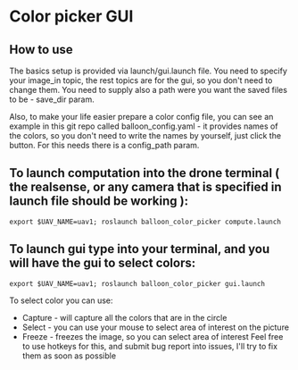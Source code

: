 # Color picker GUI 

## How to use

The basics setup is provided via launch/gui.launch file. You need to specify your image_in topic, the rest topics are for the gui, so you don't need to change them.
You need to supply also a path were you want the saved files to be - save_dir param.

Also, to make your life easier prepare a color config file, you can see an example in this git repo called balloon_config.yaml - it provides names of the colors, so you don't need to write the names by yourself, just click the button. For this needs there is a config_path param.

## To launch computation into the drone terminal ( the realsense, or any camera that is specified in launch file should be working ): 
```
export $UAV_NAME=uav1; roslaunch balloon_color_picker compute.launch
```
## To launch gui type into your terminal, and you will have the gui to select colors: 
```
export $UAV_NAME=uav1; roslaunch balloon_color_picker gui.launch
```
To select color you can use:
 - Capture - will capture all the colors that are in the circle
 - Select - you can use your mouse to select area of interest on the picture
 - Freeze - freezes the image, so you can select area of interest
Feel free to use hotkeys for this, and submit bug report into issues, I'll try to fix them as soon as possible


